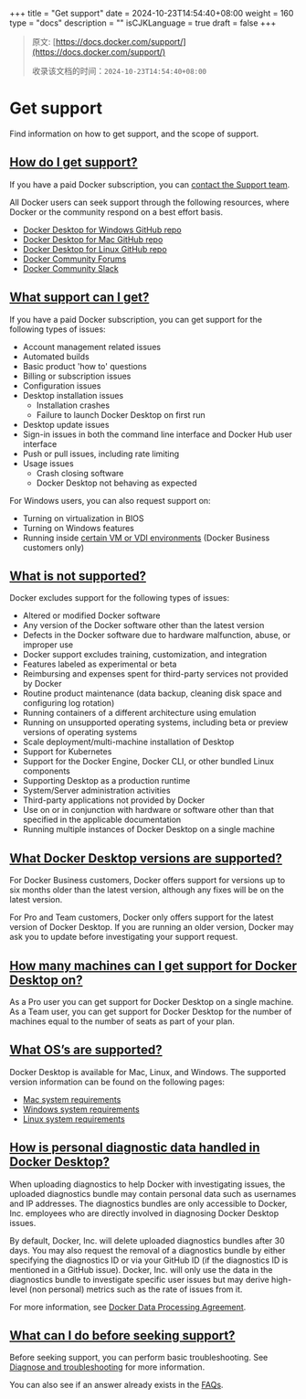 +++
title = "Get support"
date = 2024-10-23T14:54:40+08:00
weight = 160
type = "docs"
description = ""
isCJKLanguage = true
draft = false
+++

> 原文: [https://docs.docker.com/support/](https://docs.docker.com/support/)
>
> 收录该文档的时间：`2024-10-23T14:54:40+08:00`

# Get support

Find information on how to get support, and the scope of support.

## [How do I get support?](https://docs.docker.com/support/#how-do-i-get-support)

If you have a paid Docker subscription, you can [contact the Support team](https://hub.docker.com/support/contact/).

All Docker users can seek support through the following resources, where Docker or the community respond on a best effort basis.

- [Docker Desktop for Windows GitHub repo](https://github.com/docker/for-win)
- [Docker Desktop for Mac GitHub repo](https://github.com/docker/for-mac)
- [Docker Desktop for Linux GitHub repo](https://github.com/docker/desktop-linux)
- [Docker Community Forums](https://forums.docker.com/)
- [Docker Community Slack](http://dockr.ly/comm-slack)

## [What support can I get?](https://docs.docker.com/support/#what-support-can-i-get)

If you have a paid Docker subscription, you can get support for the following types of issues:

- Account management related issues
- Automated builds
- Basic product 'how to' questions
- Billing or subscription issues
- Configuration issues
- Desktop installation issues
  - Installation crashes
  - Failure to launch Docker Desktop on first run
- Desktop update issues
- Sign-in issues in both the command line interface and Docker Hub user interface
- Push or pull issues, including rate limiting
- Usage issues
  - Crash closing software
  - Docker Desktop not behaving as expected

For Windows users, you can also request support on:

- Turning on virtualization in BIOS
- Turning on Windows features
- Running inside [certain VM or VDI environments](https://docs.docker.com/desktop/vm-vdi/) (Docker Business customers only)

## [What is not supported?](https://docs.docker.com/support/#what-is-not-supported)

Docker excludes support for the following types of issues:

- Altered or modified Docker software
- Any version of the Docker software other than the latest version
- Defects in the Docker software due to hardware malfunction, abuse, or improper use
- Docker support excludes training, customization, and integration
- Features labeled as experimental or beta
- Reimbursing and expenses spent for third-party services not provided by Docker
- Routine product maintenance (data backup, cleaning disk space and configuring log rotation)
- Running containers of a different architecture using emulation
- Running on unsupported operating systems, including beta or preview versions of operating systems
- Scale deployment/multi-machine installation of Desktop
- Support for Kubernetes
- Support for the Docker Engine, Docker CLI, or other bundled Linux components
- Supporting Desktop as a production runtime
- System/Server administration activities
- Third-party applications not provided by Docker
- Use on or in conjunction with hardware or software other than that specified in the applicable documentation
- Running multiple instances of Docker Desktop on a single machine

## [What Docker Desktop versions are supported?](https://docs.docker.com/support/#what-docker-desktop-versions-are-supported)

For Docker Business customers, Docker offers support for versions up to six months older than the latest version, although any fixes will be on the latest version.

For Pro and Team customers, Docker only offers support for the latest version of Docker Desktop. If you are running an older version, Docker may ask you to update before investigating your support request.

## [How many machines can I get support for Docker Desktop on?](https://docs.docker.com/support/#how-many-machines-can-i-get-support-for-docker-desktop-on)

As a Pro user you can get support for Docker Desktop on a single machine. As a Team user, you can get support for Docker Desktop for the number of machines equal to the number of seats as part of your plan.

## [What OS’s are supported?](https://docs.docker.com/support/#what-oss-are-supported)

Docker Desktop is available for Mac, Linux, and Windows. The supported version information can be found on the following pages:

- [Mac system requirements](https://docs.docker.com/desktop/install/mac-install/#system-requirements)
- [Windows system requirements](https://docs.docker.com/desktop/install/windows-install/#system-requirements)
- [Linux system requirements](https://docs.docker.com/desktop/install/linux/#system-requirements)

## [How is personal diagnostic data handled in Docker Desktop?](https://docs.docker.com/support/#how-is-personal-diagnostic-data-handled-in-docker-desktop)

When uploading diagnostics to help Docker with investigating issues, the uploaded diagnostics bundle may contain personal data such as usernames and IP addresses. The diagnostics bundles are only accessible to Docker, Inc. employees who are directly involved in diagnosing Docker Desktop issues.

By default, Docker, Inc. will delete uploaded diagnostics bundles after 30 days. You may also request the removal of a diagnostics bundle by either specifying the diagnostics ID or via your GitHub ID (if the diagnostics ID is mentioned in a GitHub issue). Docker, Inc. will only use the data in the diagnostics bundle to investigate specific user issues but may derive high-level (non personal) metrics such as the rate of issues from it.

For more information, see [Docker Data Processing Agreement](https://www.docker.com/legal/data-processing-agreement).

## [What can I do before seeking support?](https://docs.docker.com/support/#what-can-i-do-before-seeking-support)

Before seeking support, you can perform basic troubleshooting. See [Diagnose and troubleshooting](https://docs.docker.com/desktop/troubleshoot/) for more information.

You can also see if an answer already exists in the [FAQs](https://docs.docker.com/tags/faq/).

